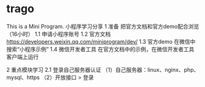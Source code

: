 # trago
This is a Mini Program.
小程序学习分享
1 准备
把官方文档和官方demo配合浏览（16小时）
1.1 申请小程序账号
1.2 官方文档
https://developers.weixin.qq.com/miniprogram/dev/
1.3 官方demo
在微信中搜索“小程序示例”
1.4 微信开发者工具
在官方文档中的示例，在微信开发者工具客户端上运行

2 重点模块学习
2.1 登录自己服务器认证
（1）自己服务器：linux、nginx、php、mysql、https
（2）开放接口 > 登录

